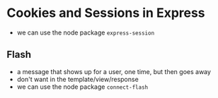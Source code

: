 # Cookies and Sessions in Express

- we can use the node package `express-session`


## Flash
- a message that shows up for a user, one time, but then goes away
- don't want in the template/view/response 
- we can use the node package `connect-flash`